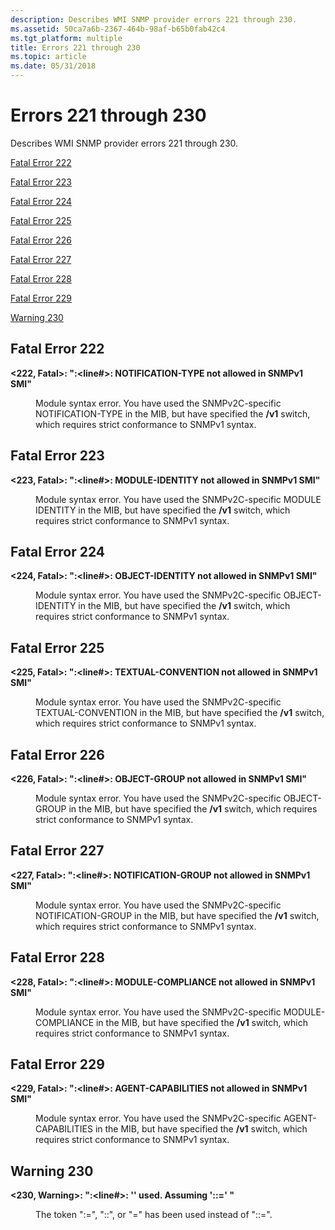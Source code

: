 ```yaml
---
description: Describes WMI SNMP provider errors 221 through 230.
ms.assetid: 50ca7a6b-2367-464b-98af-b65b0fab42c4
ms.tgt_platform: multiple
title: Errors 221 through 230
ms.topic: article
ms.date: 05/31/2018
---
```


# Errors 221 through 230

Describes WMI SNMP provider errors 221 through 230.

[Fatal Error 222](#fatal-error-222)

[Fatal Error 223](#fatal-error-223)

[Fatal Error 224](#fatal-error-224)

[Fatal Error 225](#fatal-error-225)

[Fatal Error 226](#fatal-error-226)

[Fatal Error 227](#fatal-error-227)

[Fatal Error 228](#fatal-error-228)

[Fatal Error 229](#fatal-error-229)

[Warning 230](#warning-230)

## Fatal Error 222

<dl> <dt>

<span id="_222__Fatal_____fileName___line____NOTIFICATION-TYPE_not_allowed_in_SNMPv1_SMI_"></span><span id="_222__fatal_____filename___line____notification-type_not_allowed_in_snmpv1_smi_"></span><span id="_222__FATAL_____FILENAME___LINE____NOTIFICATION-TYPE_NOT_ALLOWED_IN_SNMPV1_SMI_"></span>**<222, Fatal>: "<fileName>:<line\#>: NOTIFICATION-TYPE not allowed in SNMPv1 SMI"**
</dt> <dd>

Module syntax error. You have used the SNMPv2C-specific NOTIFICATION-TYPE in the MIB, but have specified the **/v1** switch, which requires strict conformance to SNMPv1 syntax.

</dd> </dl>

## Fatal Error 223

<dl> <dt>

<span id="_223__Fatal_____fileName___line____MODULE-IDENTITY_not_allowed_in_SNMPv1_SMI_"></span><span id="_223__fatal_____filename___line____module-identity_not_allowed_in_snmpv1_smi_"></span><span id="_223__FATAL_____FILENAME___LINE____MODULE-IDENTITY_NOT_ALLOWED_IN_SNMPV1_SMI_"></span>**<223, Fatal>: "<fileName>:<line\#>: MODULE-IDENTITY not allowed in SNMPv1 SMI"**
</dt> <dd>

Module syntax error. You have used the SNMPv2C-specific MODULE IDENTITY in the MIB, but have specified the **/v1** switch, which requires strict conformance to SNMPv1 syntax.

</dd> </dl>

## Fatal Error 224

<dl> <dt>

<span id="_224__Fatal_____fileName___line____OBJECT-IDENTITY_not_allowed_in_SNMPv1_SMI_"></span><span id="_224__fatal_____filename___line____object-identity_not_allowed_in_snmpv1_smi_"></span><span id="_224__FATAL_____FILENAME___LINE____OBJECT-IDENTITY_NOT_ALLOWED_IN_SNMPV1_SMI_"></span>**<224, Fatal>: "<fileName>:<line\#>: OBJECT-IDENTITY not allowed in SNMPv1 SMI"**
</dt> <dd>

Module syntax error. You have used the SNMPv2C-specific OBJECT-IDENTITY in the MIB, but have specified the **/v1** switch, which requires strict conformance to SNMPv1 syntax.

</dd> </dl>

## Fatal Error 225

<dl> <dt>

<span id="_225__Fatal_____fileName___line____TEXTUAL-CONVENTION_not_allowed_in_SNMPv1_SMI_"></span><span id="_225__fatal_____filename___line____textual-convention_not_allowed_in_snmpv1_smi_"></span><span id="_225__FATAL_____FILENAME___LINE____TEXTUAL-CONVENTION_NOT_ALLOWED_IN_SNMPV1_SMI_"></span>**<225, Fatal>: "<fileName>:<line\#>: TEXTUAL-CONVENTION not allowed in SNMPv1 SMI"**
</dt> <dd>

Module syntax error. You have used the SNMPv2C-specific TEXTUAL-CONVENTION in the MIB, but have specified the **/v1** switch, which requires strict conformance to SNMPv1 syntax.

</dd> </dl>

## Fatal Error 226

<dl> <dt>

<span id="_226__Fatal_____fileName___line____OBJECT-GROUP_not_allowed_in_SNMPv1_SMI_"></span><span id="_226__fatal_____filename___line____object-group_not_allowed_in_snmpv1_smi_"></span><span id="_226__FATAL_____FILENAME___LINE____OBJECT-GROUP_NOT_ALLOWED_IN_SNMPV1_SMI_"></span>**<226, Fatal>: "<fileName>:<line\#>: OBJECT-GROUP not allowed in SNMPv1 SMI"**
</dt> <dd>

Module syntax error. You have used the SNMPv2C-specific OBJECT-GROUP in the MIB, but have specified the **/v1** switch, which requires strict conformance to SNMPv1 syntax.

</dd> </dl>

## Fatal Error 227

<dl> <dt>

<span id="_227__Fatal_____fileName___line____NOTIFICATION-GROUP_not_allowed_in_SNMPv1_SMI_"></span><span id="_227__fatal_____filename___line____notification-group_not_allowed_in_snmpv1_smi_"></span><span id="_227__FATAL_____FILENAME___LINE____NOTIFICATION-GROUP_NOT_ALLOWED_IN_SNMPV1_SMI_"></span>**<227, Fatal>: "<fileName>:<line\#>: NOTIFICATION-GROUP not allowed in SNMPv1 SMI"**
</dt> <dd>

Module syntax error. You have used the SNMPv2C-specific NOTIFICATION-GROUP in the MIB, but have specified the **/v1** switch, which requires strict conformance to SNMPv1 syntax.

</dd> </dl>

## Fatal Error 228

<dl> <dt>

<span id="_228__Fatal_____fileName___line____MODULE-COMPLIANCE_not_allowed_in_SNMPv1_SMI_"></span><span id="_228__fatal_____filename___line____module-compliance_not_allowed_in_snmpv1_smi_"></span><span id="_228__FATAL_____FILENAME___LINE____MODULE-COMPLIANCE_NOT_ALLOWED_IN_SNMPV1_SMI_"></span>**<228, Fatal>: "<fileName>:<line\#>: MODULE-COMPLIANCE not allowed in SNMPv1 SMI"**
</dt> <dd>

Module syntax error. You have used the SNMPv2C-specific MODULE-COMPLIANCE in the MIB, but have specified the **/v1** switch, which requires strict conformance to SNMPv1 syntax.

</dd> </dl>

## Fatal Error 229

<dl> <dt>

<span id="_229__Fatal_____fileName___line____AGENT-CAPABILITIES_not_allowed_in_SNMPv1_SMI_"></span><span id="_229__fatal_____filename___line____agent-capabilities_not_allowed_in_snmpv1_smi_"></span><span id="_229__FATAL_____FILENAME___LINE____AGENT-CAPABILITIES_NOT_ALLOWED_IN_SNMPV1_SMI_"></span>**<229, Fatal>: "<fileName>:<line\#>: AGENT-CAPABILITIES not allowed in SNMPv1 SMI"**
</dt> <dd>

Module syntax error. You have used the SNMPv2C-specific AGENT-CAPABILITIES in the MIB, but have specified the **/v1** switch, which requires strict conformance to SNMPv1 syntax.

</dd> </dl>

## Warning 230

<dl> <dt>

<span id="_230__Warning_____fileName___line______the_wrong_token___used._Assuming________"></span><span id="_230__warning_____filename___line______the_wrong_token___used._assuming________"></span><span id="_230__WARNING_____FILENAME___LINE______THE_WRONG_TOKEN___USED._ASSUMING________"></span>**<230, Warning>: "<fileName>:<line\#>: '<the wrong token>' used. Assuming '::=' "**
</dt> <dd>

The token ":=", "::", or "=" has been used instead of "::=".

</dd> </dl>

 

 



